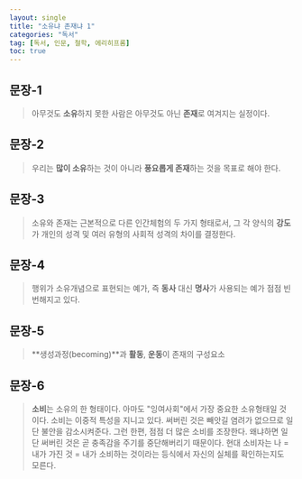 ```yaml
---
layout: single
title: "소유냐 존재냐 1"
categories: "독서"
tag: [독서, 인문, 철학, 에리히프롬]
toc: true
---
```


## 문장-1

> 아무것도 **소유**하지 못한 사람은 아무것도 아닌 **존재**로 여겨지는 실정이다.

## 문장-2

> 우리는 **많이 소유**하는 것이 아니라 **풍요롭게 존재**하는 것을 목표로 해야 한다.

## 문장-3

> 소유와 존재는 근본적으로 다른 인간체험의 두 가지 형태로서, 그 각 양식의 **강도**가 개인의 성격 및 여러 유형의 사회적 성격의 차이를 결정한다.

## 문장-4

> 행위가 소유개념으로 표현되는 예가, 즉 **동사** 대신 **명사**가 사용되는 예가 점점 빈번해지고 있다.

## 문장-5

> **생성과정(becoming)**과 **활동**, **운동**이 존재의 구성요소

## 문장-6

> **소비**는 소유의 한 형태이다. 아마도 "잉여사회"에서 가장 중요한 소유형태일 것이다. 소비는 이중적 특성을 지니고 있다. 써버린 것은 빼앗길 염려가 없으므로 일단 불안을 감소시켜준다. 그런 한편, 점점 더 많은 소비를 조장한다. 왜냐하면 일단 써버린 것은 곧 충족감을 주기를 중단해버리기 때문이다. 현대 소비자는 나 = 내가 가진 것 = 내가 소비하는 것이라는 등식에서 자신의 실체를 확인하는지도 모른다.







